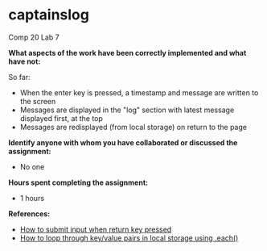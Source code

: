 # captainslog
Comp 20 Lab 7

**What aspects of the work have been correctly implemented and what have not:**

So far:
* When the enter key is pressed, a timestamp and message are written to the screen
* Messages are displayed in the "log" section with latest message displayed first, at the top
* Messages are redisplayed (from local storage) on return to the page

**Identify anyone with whom you have collaborated or discussed the assignment:**
* No one

**Hours spent completing the assignment:**
* 1 hours

**References:**
* [How to submit input when return key pressed](http://api.jquery.com/keypress/)
* [How to loop through key/value pairs in local storage using .each()](http://stackoverflow.com/questions/3138564/looping-through-localstorage-in-html5-and-javascript)